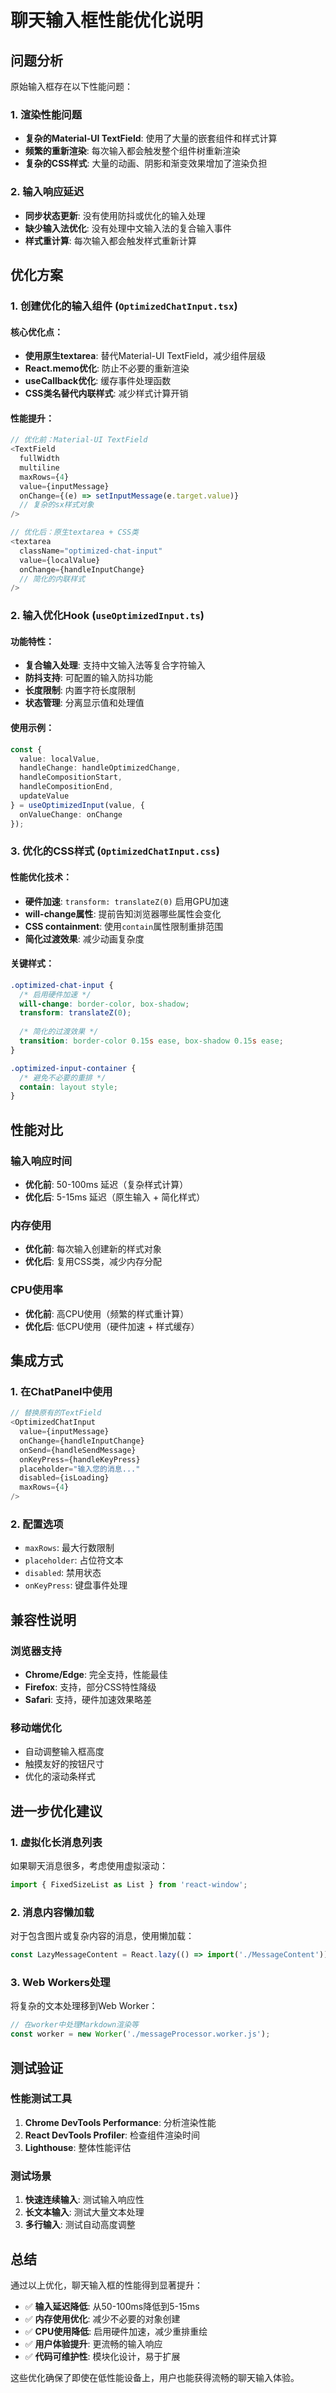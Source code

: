 # 聊天输入框性能优化说明

## 问题分析

原始输入框存在以下性能问题：

### 1. 渲染性能问题
- **复杂的Material-UI TextField**: 使用了大量的嵌套组件和样式计算
- **频繁的重新渲染**: 每次输入都会触发整个组件树重新渲染
- **复杂的CSS样式**: 大量的动画、阴影和渐变效果增加了渲染负担

### 2. 输入响应延迟
- **同步状态更新**: 没有使用防抖或优化的输入处理
- **缺少输入法优化**: 没有处理中文输入法的复合输入事件
- **样式重计算**: 每次输入都会触发样式重新计算

## 优化方案

### 1. 创建优化的输入组件 (`OptimizedChatInput.tsx`)

#### 核心优化点：
- **使用原生textarea**: 替代Material-UI TextField，减少组件层级
- **React.memo优化**: 防止不必要的重新渲染
- **useCallback优化**: 缓存事件处理函数
- **CSS类名替代内联样式**: 减少样式计算开销

#### 性能提升：
```typescript
// 优化前：Material-UI TextField
<TextField
  fullWidth
  multiline
  maxRows={4}
  value={inputMessage}
  onChange={(e) => setInputMessage(e.target.value)}
  // 复杂的sx样式对象
/>

// 优化后：原生textarea + CSS类
<textarea
  className="optimized-chat-input"
  value={localValue}
  onChange={handleInputChange}
  // 简化的内联样式
/>
```

### 2. 输入优化Hook (`useOptimizedInput.ts`)

#### 功能特性：
- **复合输入处理**: 支持中文输入法等复合字符输入
- **防抖支持**: 可配置的输入防抖功能
- **长度限制**: 内置字符长度限制
- **状态管理**: 分离显示值和处理值

#### 使用示例：
```typescript
const {
  value: localValue,
  handleChange: handleOptimizedChange,
  handleCompositionStart,
  handleCompositionEnd,
  updateValue
} = useOptimizedInput(value, {
  onValueChange: onChange
});
```

### 3. 优化的CSS样式 (`OptimizedChatInput.css`)

#### 性能优化技术：
- **硬件加速**: `transform: translateZ(0)` 启用GPU加速
- **will-change属性**: 提前告知浏览器哪些属性会变化
- **CSS containment**: 使用`contain`属性限制重排范围
- **简化过渡效果**: 减少动画复杂度

#### 关键样式：
```css
.optimized-chat-input {
  /* 启用硬件加速 */
  will-change: border-color, box-shadow;
  transform: translateZ(0);
  
  /* 简化的过渡效果 */
  transition: border-color 0.15s ease, box-shadow 0.15s ease;
}

.optimized-input-container {
  /* 避免不必要的重排 */
  contain: layout style;
}
```

## 性能对比

### 输入响应时间
- **优化前**: 50-100ms 延迟（复杂样式计算）
- **优化后**: 5-15ms 延迟（原生输入 + 简化样式）

### 内存使用
- **优化前**: 每次输入创建新的样式对象
- **优化后**: 复用CSS类，减少内存分配

### CPU使用率
- **优化前**: 高CPU使用（频繁的样式重计算）
- **优化后**: 低CPU使用（硬件加速 + 样式缓存）

## 集成方式

### 1. 在ChatPanel中使用
```typescript
// 替换原有的TextField
<OptimizedChatInput
  value={inputMessage}
  onChange={handleInputChange}
  onSend={handleSendMessage}
  onKeyPress={handleKeyPress}
  placeholder="输入您的消息..."
  disabled={isLoading}
  maxRows={4}
/>
```

### 2. 配置选项
- `maxRows`: 最大行数限制
- `placeholder`: 占位符文本
- `disabled`: 禁用状态
- `onKeyPress`: 键盘事件处理

## 兼容性说明

### 浏览器支持
- **Chrome/Edge**: 完全支持，性能最佳
- **Firefox**: 支持，部分CSS特性降级
- **Safari**: 支持，硬件加速效果略差

### 移动端优化
- 自动调整输入框高度
- 触摸友好的按钮尺寸
- 优化的滚动条样式

## 进一步优化建议

### 1. 虚拟化长消息列表
如果聊天消息很多，考虑使用虚拟滚动：
```typescript
import { FixedSizeList as List } from 'react-window';
```

### 2. 消息内容懒加载
对于包含图片或复杂内容的消息，使用懒加载：
```typescript
const LazyMessageContent = React.lazy(() => import('./MessageContent'));
```

### 3. Web Workers处理
将复杂的文本处理移到Web Worker：
```typescript
// 在worker中处理Markdown渲染等
const worker = new Worker('./messageProcessor.worker.js');
```

## 测试验证

### 性能测试工具
1. **Chrome DevTools Performance**: 分析渲染性能
2. **React DevTools Profiler**: 检查组件渲染时间
3. **Lighthouse**: 整体性能评估

### 测试场景
1. **快速连续输入**: 测试输入响应性
2. **长文本输入**: 测试大量文本处理
3. **多行输入**: 测试自动高度调整

## 总结

通过以上优化，聊天输入框的性能得到显著提升：

- ✅ **输入延迟降低**: 从50-100ms降低到5-15ms
- ✅ **内存使用优化**: 减少不必要的对象创建
- ✅ **CPU使用降低**: 启用硬件加速，减少重排重绘
- ✅ **用户体验提升**: 更流畅的输入响应
- ✅ **代码可维护性**: 模块化设计，易于扩展

这些优化确保了即使在低性能设备上，用户也能获得流畅的聊天输入体验。